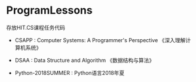 # ProgramLessons
存放HIT.CS课程任务代码

* CSAPP : Computer Systems: A Programmer's Perspective 《深入理解计算机系统》

* DSAA : Data Structure and Algorithm 《数据结构与算法》

* Python-2018SUMMER : Python语言2018年夏